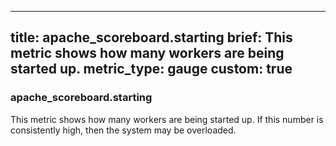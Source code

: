 
---
title: apache_scoreboard.starting
brief: This metric shows how many workers are being started up.
metric_type: gauge
custom: true
---
### apache_scoreboard.starting

This metric shows how many workers are being started up.  If this number is consistently high, then the system may be overloaded.

